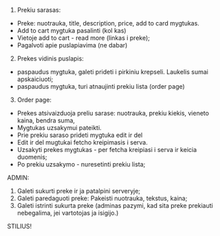 1. Prekiu sarasas:

- Preke: nuotrauka, title, description, price, add to card mygtukas.
- Add to cart mygtuka pasalinti (kol kas)
- Vietoje add to cart - read more (linkas i preke);
- Pagalvoti apie puslapiavima (ne dabar)

2.  Prekes vidinis puslapis:

- paspaudus mygtuka, galeti prideti i pirkiniu krepseli. Laukelis sumai apskaiciuoti;
- paspaudus mygtuka, turi atnaujinti prekiu lista (order page)

3. Order page:

- Prekes atsivaizduoja preliu sarase: nuotrauka, prekiu kiekis, vieneto kaina, bendra suma,
- Mygtukas uzsakymui pateikti.
- Prie prekiu saraso prideti mygtuka edit ir del
- Edit ir del mugtukai fetcho kreipimasis i serva.
- Uzsakyti prekes mygtukas - per fetcha kreipiasi i serva ir keicia duomenis;
- Po prekiu uzsakymo - nuresetinti prekiu lista;

ADMIN:

1. Galeti sukurti preke ir ja patalpini serveryje;
2. Galeti paredaguoti preke: Pakeisti nuotrauka, tekstus, kaina;
3. Galeti istrinti sukurta preke (adminas pazymi, kad sita preke prekiauti nebegalima, jei vartotojas ja isigijo.)

STILIUS!
